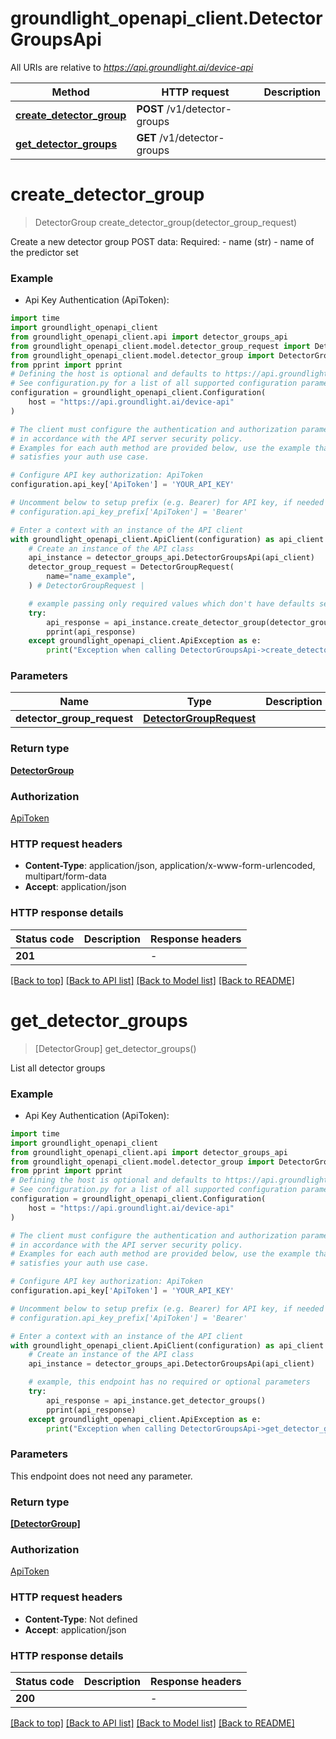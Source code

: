 # groundlight_openapi_client.DetectorGroupsApi

All URIs are relative to *https://api.groundlight.ai/device-api*

Method | HTTP request | Description
------------- | ------------- | -------------
[**create_detector_group**](DetectorGroupsApi.md#create_detector_group) | **POST** /v1/detector-groups | 
[**get_detector_groups**](DetectorGroupsApi.md#get_detector_groups) | **GET** /v1/detector-groups | 


# **create_detector_group**
> DetectorGroup create_detector_group(detector_group_request)



Create a new detector group  POST data:   Required:     - name (str) - name of the predictor set

### Example

* Api Key Authentication (ApiToken):

```python
import time
import groundlight_openapi_client
from groundlight_openapi_client.api import detector_groups_api
from groundlight_openapi_client.model.detector_group_request import DetectorGroupRequest
from groundlight_openapi_client.model.detector_group import DetectorGroup
from pprint import pprint
# Defining the host is optional and defaults to https://api.groundlight.ai/device-api
# See configuration.py for a list of all supported configuration parameters.
configuration = groundlight_openapi_client.Configuration(
    host = "https://api.groundlight.ai/device-api"
)

# The client must configure the authentication and authorization parameters
# in accordance with the API server security policy.
# Examples for each auth method are provided below, use the example that
# satisfies your auth use case.

# Configure API key authorization: ApiToken
configuration.api_key['ApiToken'] = 'YOUR_API_KEY'

# Uncomment below to setup prefix (e.g. Bearer) for API key, if needed
# configuration.api_key_prefix['ApiToken'] = 'Bearer'

# Enter a context with an instance of the API client
with groundlight_openapi_client.ApiClient(configuration) as api_client:
    # Create an instance of the API class
    api_instance = detector_groups_api.DetectorGroupsApi(api_client)
    detector_group_request = DetectorGroupRequest(
        name="name_example",
    ) # DetectorGroupRequest | 

    # example passing only required values which don't have defaults set
    try:
        api_response = api_instance.create_detector_group(detector_group_request)
        pprint(api_response)
    except groundlight_openapi_client.ApiException as e:
        print("Exception when calling DetectorGroupsApi->create_detector_group: %s\n" % e)
```


### Parameters

Name | Type | Description  | Notes
------------- | ------------- | ------------- | -------------
 **detector_group_request** | [**DetectorGroupRequest**](DetectorGroupRequest.md)|  |

### Return type

[**DetectorGroup**](DetectorGroup.md)

### Authorization

[ApiToken](../README.md#ApiToken)

### HTTP request headers

 - **Content-Type**: application/json, application/x-www-form-urlencoded, multipart/form-data
 - **Accept**: application/json


### HTTP response details

| Status code | Description | Response headers |
|-------------|-------------|------------------|
**201** |  |  -  |

[[Back to top]](#) [[Back to API list]](../README.md#documentation-for-api-endpoints) [[Back to Model list]](../README.md#documentation-for-models) [[Back to README]](../README.md)

# **get_detector_groups**
> [DetectorGroup] get_detector_groups()



List all detector groups

### Example

* Api Key Authentication (ApiToken):

```python
import time
import groundlight_openapi_client
from groundlight_openapi_client.api import detector_groups_api
from groundlight_openapi_client.model.detector_group import DetectorGroup
from pprint import pprint
# Defining the host is optional and defaults to https://api.groundlight.ai/device-api
# See configuration.py for a list of all supported configuration parameters.
configuration = groundlight_openapi_client.Configuration(
    host = "https://api.groundlight.ai/device-api"
)

# The client must configure the authentication and authorization parameters
# in accordance with the API server security policy.
# Examples for each auth method are provided below, use the example that
# satisfies your auth use case.

# Configure API key authorization: ApiToken
configuration.api_key['ApiToken'] = 'YOUR_API_KEY'

# Uncomment below to setup prefix (e.g. Bearer) for API key, if needed
# configuration.api_key_prefix['ApiToken'] = 'Bearer'

# Enter a context with an instance of the API client
with groundlight_openapi_client.ApiClient(configuration) as api_client:
    # Create an instance of the API class
    api_instance = detector_groups_api.DetectorGroupsApi(api_client)

    # example, this endpoint has no required or optional parameters
    try:
        api_response = api_instance.get_detector_groups()
        pprint(api_response)
    except groundlight_openapi_client.ApiException as e:
        print("Exception when calling DetectorGroupsApi->get_detector_groups: %s\n" % e)
```


### Parameters
This endpoint does not need any parameter.

### Return type

[**[DetectorGroup]**](DetectorGroup.md)

### Authorization

[ApiToken](../README.md#ApiToken)

### HTTP request headers

 - **Content-Type**: Not defined
 - **Accept**: application/json


### HTTP response details

| Status code | Description | Response headers |
|-------------|-------------|------------------|
**200** |  |  -  |

[[Back to top]](#) [[Back to API list]](../README.md#documentation-for-api-endpoints) [[Back to Model list]](../README.md#documentation-for-models) [[Back to README]](../README.md)

